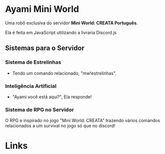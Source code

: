 # Ayami Mini World

Uma robô exclusiva do servidor **Mini World: CREATA Português**.

Ela é feita em JavaScript utilizando a livraria Discord.js

## Sistemas para o Servidor

### Sistema de Estrelinhas
 * Tendo um comando relacionado, "mw!estrelinhas".
### Inteligência Artificial
 * "Ayami você está aqui?", Ela responde!
### Sistema de RPG no Servidor
O RPG e inspirado no jogo "Mini World: CREATA"
trazendo vários comandos relacionados a um survival no jogo só que no discord!

# Links
